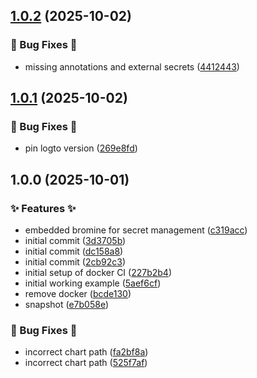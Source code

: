 ## [1.0.2](https://github.com/AtomiCloud/aldehyde.lithium/compare/v1.0.1...v1.0.2) (2025-10-02)


### 🐛 Bug Fixes 🐛

* missing annotations and external secrets ([4412443](https://github.com/AtomiCloud/aldehyde.lithium/commit/4412443d5c2fa722f50acaa345db9fd480f64bd3))

## [1.0.1](https://github.com/AtomiCloud/aldehyde.lithium/compare/v1.0.0...v1.0.1) (2025-10-02)


### 🐛 Bug Fixes 🐛

* pin logto version ([269e8fd](https://github.com/AtomiCloud/aldehyde.lithium/commit/269e8fdd32d6a1ac0ed74adadc4d6f5e666c9499))

## 1.0.0 (2025-10-01)


### ✨ Features ✨

* embedded bromine for secret management ([c319acc](https://github.com/AtomiCloud/aldehyde.lithium/commit/c319acc8b92f0edde2a7133853fd1644928b5ccb))
* initial commit ([3d3705b](https://github.com/AtomiCloud/aldehyde.lithium/commit/3d3705b8397aa89559f03a6de852749c716027e2))
* initial commit ([dc158a8](https://github.com/AtomiCloud/aldehyde.lithium/commit/dc158a8c68262e679c5afb0c697af4cde28e6c87))
* initial commit ([2cb92c3](https://github.com/AtomiCloud/aldehyde.lithium/commit/2cb92c31abb1696c968144ebc675db8dc51c7a13))
* initial setup of docker CI ([227b2b4](https://github.com/AtomiCloud/aldehyde.lithium/commit/227b2b457a321c582eaefdc8870697ed292a3787))
* initial working example ([5aef6cf](https://github.com/AtomiCloud/aldehyde.lithium/commit/5aef6cf3f89890d2a6302356a28d07ca118e9d85))
* remove docker ([bcde130](https://github.com/AtomiCloud/aldehyde.lithium/commit/bcde130577d39cc378034d1021c5d3391f2154ef))
* snapshot ([e7b058e](https://github.com/AtomiCloud/aldehyde.lithium/commit/e7b058eeb5aaa7a52bdf65166cc73bb49dae0eb1))


### 🐛 Bug Fixes 🐛

* incorrect chart path ([fa2bf8a](https://github.com/AtomiCloud/aldehyde.lithium/commit/fa2bf8a6e3d4552930660e50c98a74be6a5a2a4a))
* incorrect chart path ([525f7af](https://github.com/AtomiCloud/aldehyde.lithium/commit/525f7af03cff2b20f069f0bf89fdf2acb151fac2))
